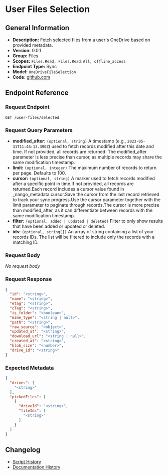 <!-- BEGIN GENERATED CONTENT -->
# User Files Selection

## General Information

- **Description:** Fetch selected files from a user's OneDrive based on provided metadata.
- **Version:** 0.0.1
- **Group:** Files
- **Scopes:** `Files.Read, Files.Read.All, offline_access`
- **Endpoint Type:** Sync
- **Model:** `OneDriveFileSelection`
- **Code:** [github.com](https://github.com/NangoHQ/integration-templates/tree/main/integrations/one-drive/syncs/user-files-selection.ts)


## Endpoint Reference

### Request Endpoint

`GET /user-files/selected`

### Request Query Parameters

- **modified_after:** `(optional, string)` A timestamp (e.g., `2023-05-31T11:46:13.390Z`) used to fetch records modified after this date and time. If not provided, all records are returned. The modified_after parameter is less precise than cursor, as multiple records may share the same modification timestamp.
- **limit:** `(optional, integer)` The maximum number of records to return per page. Defaults to 100.
- **cursor:** `(optional, string)` A marker used to fetch records modified after a specific point in time.If not provided, all records are returned.Each record includes a cursor value found in _nango_metadata.cursor.Save the cursor from the last record retrieved to track your sync progress.Use the cursor parameter together with the limit parameter to paginate through records.The cursor is more precise than modified_after, as it can differentiate between records with the same modification timestamp.
- **filter:** `(optional, added | updated | deleted)` Filter to only show results that have been added or updated or deleted.
- **ids:** `(optional, string[])` An array of string containing a list of your records IDs. The list will be filtered to include only the records with a matching ID.

### Request Body

_No request body_

### Request Response

```json
{
  "id": "<string>",
  "name": "<string>",
  "etag": "<string>",
  "cTag": "<string>",
  "is_folder": "<boolean>",
  "mime_type": "<string | null>",
  "path": "<string>",
  "raw_source": "<object>",
  "updated_at": "<string>",
  "download_url": "<string | null>",
  "created_at": "<string>",
  "blob_size": "<number>",
  "drive_id": "<string>"
}
```

### Expected Metadata

```json
{
  "drives": [
    "<string>"
  ],
  "pickedFiles": [
    {
      "driveId": "<string>",
      "fileIds": [
        "<string>"
      ]
    }
  ]
}
```

## Changelog

- [Script History](https://github.com/NangoHQ/integration-templates/commits/main/integrations/one-drive/syncs/user-files-selection.ts)
- [Documentation History](https://github.com/NangoHQ/integration-templates/commits/main/integrations/one-drive/syncs/user-files-selection.md)

<!-- END  GENERATED CONTENT -->

